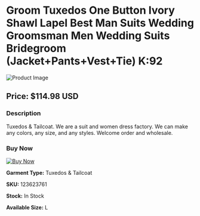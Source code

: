 # Groom Tuxedos One Button Ivory Shawl Lapel Best Man Suits Wedding Groomsman Men Wedding Suits Bridegroom (Jacket+Pants+Vest+Tie) K:92

![Product Image](http://www.dhresource.com/f2/albu/g7/M01/FC/C3/rBVaSlrRfbqAWtU-AAEVItdjaY4272.jpg)

## Price: $114.98 USD

### Description

Tuxedos & Tailcoat. We are a suit and women dress factory. We can make any colors, any size, and any styles. Welcome order and wholesale.

### Buy Now

[![Buy Now](https://img.shields.io/badge/Buy%20Now-blue?style=for-the-badge&logo=none)](https://www.jdoqocy.com/click-100820740-14451685?url=http%3A%2F%2Fwww.dhgate.com%2Fproduct%2Fhot-sale-black-groom-tuxedos-stand-collar%2F123623761.html)

**Garment Type:** Tuxedos & Tailcoat

**SKU:** 123623761

**Stock:** In Stock

**Available Size:** L
